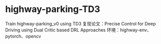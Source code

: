 # highway-parking-TD3
Train highway-parking_v0 using TD3
复现论文：Precise Control for Deep Driving using Dual Critic based DRL Approaches
环境：highway-env、pytorch、opencv


